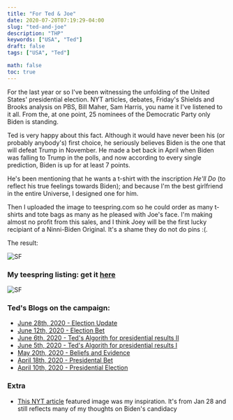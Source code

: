 ```yaml
---
title: "For Ted & Joe"
date: 2020-07-20T07:19:29-04:00
slug: "ted-and-joe"
description: "THP"
keywords: ["USA", "Ted"]
draft: false
tags: ["USA", "Ted"]

math: false
toc: true
---
```


For the last year or so I've been witnessing the unfolding of the United States' presidential election. NYT articles, debates, Friday's Shields and Brooks analysis on PBS, Bill Maher, Sam Harris, you name it I've listened to it all. From the, at one point, 25 nominees of the Democratic Party only Biden is standing. 

Ted is very happy about this fact. Although it would have never been his (or probably anybody's) first choice, he seriously believes Biden is the one that will defeat Trump in November. He made a bet back in April when Biden was falling to Trump in the polls, and now according to every single prediction, Biden is up for at least 7 points. 

He's been mentioning that he wants a t-shirt with the inscription *He'll Do* (to reflect his true feelings towards Biden); and because I'm the best girlfriend in the entire Universe, I designed one for him.

Then I uploaded the image to teespring.com so he could order as many t-shirts and tote bags as many as he pleased with Joe's face. I'm making almost no profit from this sales, and I think Joey will be the first lucky recipiant of a Ninni-Biden Original. It's a shame they do not do pins :(.

The result:

![SF](/77-biden2020.png)

<h3>My teespring listing: get it <a href="https://teespring.com/he-ll-do-joe-2020?pid=934&cid=103880">here</a></h3>

![SF](/77-tee.png)

### Ted's Blogs on the campaign:

* <a href="https://tedslocum.com/daily/2020/06/28/election-update">June 28th, 2020 - Election Update</a>
* <a href="https://tedslocum.com/daily/2020/06/12/election-bet">June 12th, 2020 - Election Bet</a>
* <a href="https://tedslocum.com/daily/2020/06/06/swing-polls">June 6th, 2020 - Ted's Algorith for presidential results II</a>
* <a href="https://tedslocum.com/daily/2020/06/05/random_election">June 5th, 2020 - Ted's Algorith for presidential results I</a>
* <a href="https://tedslocum.com/daily/2020/05/20/Beliefs-and-Evidence">May 20th, 2020 - Beliefs and Evidence</a>
* <a href="https://tedslocum.com/daily/2020/04/18/Presidential-Bet">April 18th, 2020 - Presidental Bet</a>
* <a href="https://tedslocum.com/daily/2020/04/10/Presidential-Prediction">April 10th, 2020 - Presidential Election</a>

### Extra 
* <a href="https://www.nytimes.com/2020/01/28/magazine/joe-biden-2020.html">This NYT article</a> featured image was my inspiration. It's from Jan 28 and still reflects many of my thoughts on Biden's candidacy